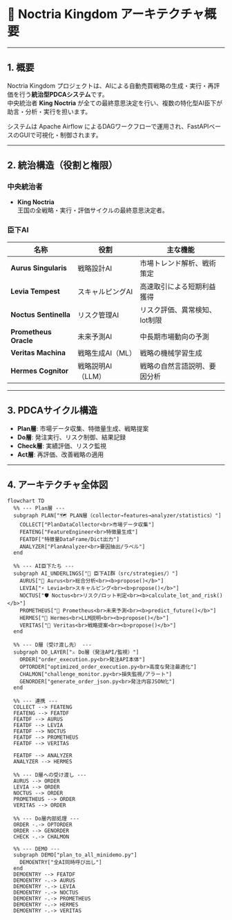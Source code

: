 # 🏰 Noctria Kingdom アーキテクチャ概要

---

## 1. 概要
Noctria Kingdom プロジェクトは、AIによる自動売買戦略の生成・実行・再評価を行う**統治型PDCAシステム**です。  
中央統治者 **King Noctria** が全ての最終意思決定を行い、複数の特化型AI臣下が助言・分析・実行を担います。

システムは Apache Airflow によるDAGワークフローで運用され、FastAPIベースのGUIで可視化・制御されます。

---

## 2. 統治構造（役割と権限）

### 中央統治者
- **King Noctria**  
  王国の全戦略・実行・評価サイクルの最終意思決定者。

### 臣下AI
| 名称 | 役割 | 主な機能 |
|------|------|----------|
| **Aurus Singularis** | 戦略設計AI | 市場トレンド解析、戦術策定 |
| **Levia Tempest** | スキャルピングAI | 高速取引による短期利益獲得 |
| **Noctus Sentinella** | リスク管理AI | リスク評価、異常検知、lot制限 |
| **Prometheus Oracle** | 未来予測AI | 中長期市場動向の予測 |
| **Veritas Machina** | 戦略生成AI（ML） | 戦略の機械学習生成 |
| **Hermes Cognitor** | 戦略説明AI（LLM） | 戦略の自然言語説明、要因分析 |

---

## 3. PDCAサイクル構造

- **Plan層**: 市場データ収集、特徴量生成、戦略提案
- **Do層**: 発注実行、リスク制御、結果記録
- **Check層**: 実績評価、リスク監視
- **Act層**: 再評価、改善戦略の適用

---

## 4. アーキテクチャ全体図

```mermaid
flowchart TD
  %% --- Plan層 ---
  subgraph PLAN["🗺️ PLAN層（collector→features→analyzer/statistics）"]
    COLLECT["PlanDataCollector<br>市場データ収集"]
    FEATENG["FeatureEngineer<br>特徴量生成"]
    FEATDF["特徴量DataFrame/Dict出力"]
    ANALYZER["PlanAnalyzer<br>要因抽出/ラベル"]
  end

  %% --- AI臣下たち ---
  subgraph AI_UNDERLINGS["🤖 臣下AI群（src/strategies/）"]
    AURUS["🎯 Aurus<br>総合分析<br><b>propose()</b>"]
    LEVIA["⚡ Levia<br>スキャルピング<br><b>propose()</b>"]
    NOCTUS["🛡️ Noctus<br>リスク/ロット判定<br><b>calculate_lot_and_risk()</b>"]
    PROMETHEUS["🔮 Prometheus<br>未来予測<br><b>predict_future()</b>"]
    HERMES["🦉 Hermes<br>LLM説明<br><b>propose()</b>"]
    VERITAS["🧠 Veritas<br>戦略提案<br><b>propose()</b>"]
  end

  %% --- D層（受け渡し先） ---
  subgraph DO_LAYER["⚔️ Do層（発注API/監視）"]
    ORDER["order_execution.py<br>発注API本体"]
    OPTORDER["optimized_order_execution.py<br>高度な発注最適化"]
    CHALMON["challenge_monitor.py<br>損失監視/アラート"]
    GENORDER["generate_order_json.py<br>発注内容JSON化"]
  end

  %% --- 連携 ---
  COLLECT --> FEATENG
  FEATENG --> FEATDF
  FEATDF --> AURUS
  FEATDF --> LEVIA
  FEATDF --> NOCTUS
  FEATDF --> PROMETHEUS
  FEATDF --> VERITAS

  FEATDF --> ANALYZER
  ANALYZER --> HERMES

  %% --- D層への受け渡し ---
  AURUS --> ORDER
  LEVIA --> ORDER
  NOCTUS --> ORDER
  PROMETHEUS --> ORDER
  VERITAS --> ORDER

  %% --- Do層内部処理 ---
  ORDER -.-> OPTORDER
  ORDER --> GENORDER
  CHECK -.-> CHALMON

  %% --- DEMO ---
  subgraph DEMO["plan_to_all_minidemo.py"]
    DEMOENTRY["全AI同時呼び出し"]
  end
  DEMOENTRY --> FEATDF
  DEMOENTRY -.-> AURUS
  DEMOENTRY -.-> LEVIA
  DEMOENTRY -.-> NOCTUS
  DEMOENTRY -.-> PROMETHEUS
  DEMOENTRY -.-> HERMES
  DEMOENTRY -.-> VERITAS

